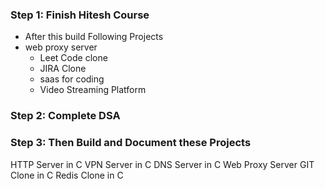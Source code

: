 ### Step 1: Finish Hitesh Course
- After this build Following Projects
- web proxy server
  - Leet Code clone
  - JIRA Clone
  - saas for coding
  - Video Streaming Platform
### Step 2: Complete DSA

### Step 3: Then Build and Document these Projects 
HTTP Server in C
VPN Server in C
DNS Server in C
Web Proxy Server
GIT Clone in C
Redis Clone in C